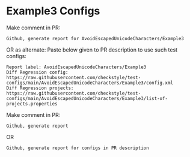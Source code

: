 # Example3 Configs
Make comment in PR:
```
Github, generate report for AvoidEscapedUnicodeCharacters/Example3
```
OR as alternate:
Paste below given to PR description to use such test configs:
```
Report label: AvoidEscapedUnicodeCharacters/Example3
Diff Regression config: https://raw.githubusercontent.com/checkstyle/test-configs/main/AvoidEscapedUnicodeCharacters/Example3/config.xml
Diff Regression projects: https://raw.githubusercontent.com/checkstyle/test-configs/main/AvoidEscapedUnicodeCharacters/Example3/list-of-projects.properties
```
Make comment in PR:
```
Github, generate report
```
OR
```
Github, generate report for configs in PR description
```
